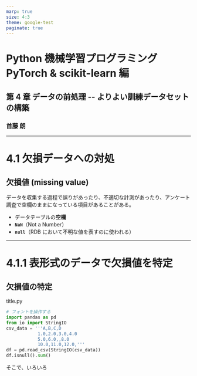 ```yaml
---
marp: true
size: 4:3
theme: google-test
paginate: true
---
```


<!--
_class: top
-->

# Python 機械学習プログラミング <br> PyTorch & scikit-learn 編

## 第 4 章 データの前処理 -- よりよい訓練データセットの構築

### 首藤 朗

---

# 4.1 欠損データへの対処

## 欠損値 (missing value)

データを収集する過程で誤りがあったり、不適切な計測があったり、アンケート調査で空欄のままになっている項目があることがある。

- データテーブルの**空欄**
- **`NaN`**（Not a Number）
- **`null`**（RDB において不明な値を表すのに使われる）

---

# 4.1.1 表形式のデータで欠損値を特定

## 欠損値の特定

<div class="code-title">title.py</div>

```python
# フォントを操作する
import pandas as pd
from io import StringIO
csv_data = '''A,B,C,D
            1.0,2.0,3.0,4.0
            5.0,6.0,,8.0
            10.0,11.0,12.0,'''
df = pd.read_csv(StringIO(csv_data))
df.isnull().sum()
```

そこで、いろいろ
